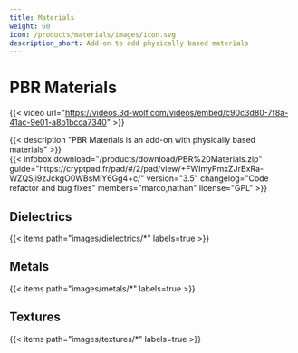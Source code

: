 ```yaml
---
title: Materials
weight: 60
icon: /products/materials/images/icon.svg
description_short: Add-on to add physically based materials
---
```


# PBR Materials

{{< video url="https://videos.3d-wolf.com/videos/embed/c90c3d80-7f8a-41ac-9e01-a8b1bcca7340" >}}

<div class="space"></div>

<div class="halfpage">
    <div class="column">
	{{< description "PBR Materials is an add-on with physically based materials" >}}
    </div>
    <div class="column">
	{{< infobox
	    download="/products/download/PBR%20Materials.zip"
	    guide="https://cryptpad.fr/pad/#/2/pad/view/+FWImyPmxZJrBxRa-WZQSji9zJckgO0WBsMiY6Gg4+c/"
	    version="3.5"
	    changelog="Code refactor and bug fixes"
	    members="marco,nathan"
	    license="GPL"
	>}}
    </div>
</div>

<div class="space"></div>

## Dielectrics
{{< items path="images/dielectrics/*" labels=true >}}

<div class="space"></div>

## Metals
{{< items path="images/metals/*" labels=true >}}

<div class="space"></div>

## Textures
{{< items path="images/textures/*" labels=true >}}
